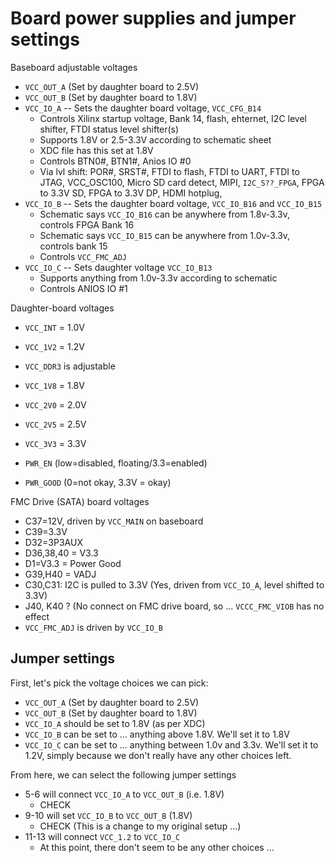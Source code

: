# Board power supplies and jumper settings

Baseboard adjustable voltages
- `VCC_OUT_A`	(Set by daughter board to 2.5V)
- `VCC_OUT_B`	(Set by daughter board to 1.8V)
- `VCC_IO_A`	-- Sets the daughter board voltage, `VCC_CFG_B14`
  - Controls Xilinx startup voltage, Bank 14, flash, ehternet,
    I2C level shifter, FTDI status level shifter(s)
  - Supports 1.8V or 2.5-3.3V according to schematic sheet
  - XDC file has this set at 1.8V
  - Controls BTN0#, BTN1#, Anios IO #0
  - Via lvl shift: POR#, SRST#, FTDI to flash, FTDI to UART, FTDI to JTAG, VCC_OSC100, Micro SD card detect, MIPI, `I2C_S??_FPGA`, FPGA to 3.3V SD, FPGA to 3.3V DP, HDMI hotplug, 
- `VCC_IO_B`	-- Sets the daughter board voltage, `VCC_IO_B16` and `VCC_IO_B15`
  - Schematic says `VCC_IO_B16` can be anywhere from 1.8v-3.3v, controls FPGA Bank 16
  - Schematic says `VCC_IO_B15` can be anywhere from 1.0v-3.3v, controls bank 15
  - Controls `VCC_FMC_ADJ`
- `VCC_IO_C`	-- Sets daughter voltage `VCC_IO_B13`
  - Supports anything from 1.0v-3.3v according to schematic
  - Controls ANIOS IO #1

Daughter-board voltages

- `VCC_INT` = 1.0V
- `VCC_1V2` = 1.2V
- `VCC_DDR3` is adjustable
- `VCC_1V8` = 1.8V
- `VCC_2V0` = 2.0V
- `VCC_2V5` = 2.5V
- `VCC_3V3` = 3.3V

- `PWR_EN` (low=disabled, floating/3.3=enabled)
- `PWR_GOOD` (0=not okay, 3.3V = okay)


FMC Drive (SATA) board voltages
- C37=12V, driven by `VCC_MAIN` on baseboard
- C39=3.3V
- D32=3P3AUX
- D36,38,40 = V3.3
- D1=V3.3 = Power Good
- G39,H40 = VADJ
- C30,C31: I2C is pulled to 3.3V (Yes, driven from `VCC_IO_A`, level shifted to 3.3V)
- J40, K40 ? (No connect on FMC drive board, so ... `VCCC_FMC_VIOB` has no effect
- `VCC_FMC_ADJ` is driven by `VCC_IO_B`


## Jumper settings

First, let's pick the voltage choices we can pick:

- `VCC_OUT_A`	(Set by daughter board to 2.5V)
- `VCC_OUT_B`	(Set by daughter board to 1.8V)
- `VCC_IO_A` should be set to 1.8V (as per XDC)
- `VCC_IO_B` can be set to ... anything above 1.8V.  We'll set it to 1.8V
- `VCC_IO_C` can be set to ... anything between 1.0v and 3.3v.  We'll set
  it to 1.2V, simply because we don't really have any other choices left.

From here, we can select the following jumper settings

- 5-6 will connect `VCC_IO_A` to `VCC_OUT_B` (i.e. 1.8V)
  - CHECK
- 9-10 will set `VCC_IO_B` to `VCC_OUT_B` (1.8V)
  - CHECK (This is a change to my original setup ...)
- 11-13 will connect `VCC_1.2` to `VCC_IO_C`
  - At this point, there don't seem to be any other choices ...

<!-- - 12-14 will connect `VCC_IO_C` to `VCC_FMC_VIOB`	(Unused) -->
<!-- 12-10 will set `VCC_IO_B` to `VCC_IO_C`, and thus to 1.2V (Unacceptable)-->

